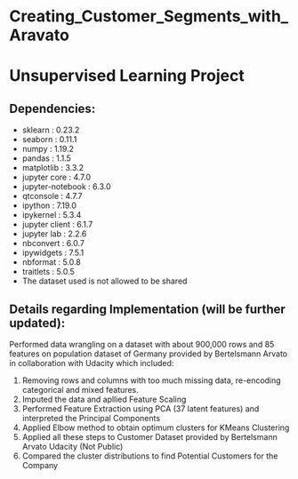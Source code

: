 # Creating_Customer_Segments_with_Aravato
# Unsupervised Learning Project
## Dependencies:
- sklearn : 0.23.2
- seaborn : 0.11.1
- numpy : 1.19.2
- pandas : 1.1.5
- matplotlib : 3.3.2
- jupyter core : 4.7.0
- jupyter-notebook : 6.3.0
- qtconsole : 4.7.7
- ipython : 7.19.0
- ipykernel : 5.3.4
- jupyter client : 6.1.7
- jupyter lab : 2.2.6
- nbconvert : 6.0.7
- ipywidgets : 7.5.1
- nbformat : 5.0.8
- traitlets : 5.0.5
- The dataset used is not allowed to be shared
## Details regarding Implementation (will be further updated):
Performed data wrangling on a dataset with about 900,000 rows and 85 features on population dataset of Germany provided by Bertelsmann Arvato in collaboration with Udacity which included:
  1) Removing rows and columns with too much missing data, re-encoding categorical and mixed features.<br>
  2) Imputed the data and apllied Feature Scaling<br>
  3) Performed Feature Extraction using PCA (37 latent features) and interpreted the Principal Components<br>
  4) Applied Elbow method to obtain optimum clusters for KMeans Clustering<br>
  5) Applied all these steps to Customer Dataset provided by Bertelsmann Arvato Udacity (Not Public)<br>
  6) Compared the cluster distributions to find Potential Customers for the Company<br>
